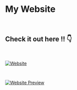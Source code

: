 # My Website
<br>

## Check it out here !! 👇 

<br>

[![Website](https://img.shields.io/badge/Visit%20Now-brightgreen)](https://your-website-link.com)

<br>

[![Website Preview](e-commerce-92mziev1d-gargjatin03s-projects.vercel.app)](https://e-commerce-dun-phi.vercel.app/)

